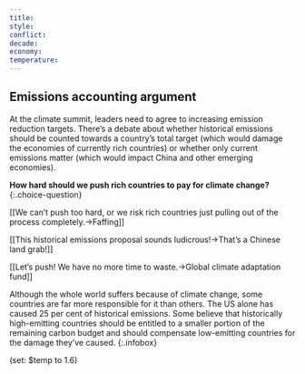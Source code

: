 ```yaml
---
title: 
style: 
conflict: 
decade: 
economy: 
temperature: 
---
```


## Emissions accounting argument

At the climate summit, leaders need to agree to increasing emission reduction targets. There’s a debate about whether historical emissions should be counted towards a country’s total target (which would damage the economies of currently rich countries) or whether only current emissions matter (which would impact China and other emerging economies).

**How hard should we push rich countries to pay for climate change?**
{:.choice-question}

[[We can’t push too hard, or we risk rich countries just pulling out of the process completely.->Faffing]]

[[This historical emissions proposal sounds ludicrous!->That’s a Chinese land grab!]]

[[Let’s push! We have no more time to waste.->Global climate adaptation fund]]


Although the whole world suffers because of climate change, some countries are far more responsible for it than others. The US alone has caused 25 per cent of historical emissions. Some believe that historically high-emitting countries should be entitled to a smaller portion of the remaining carbon budget and should compensate low-emitting countries for the damage they’ve caused.
{:.infobox}

(set: $temp to 1.6)
